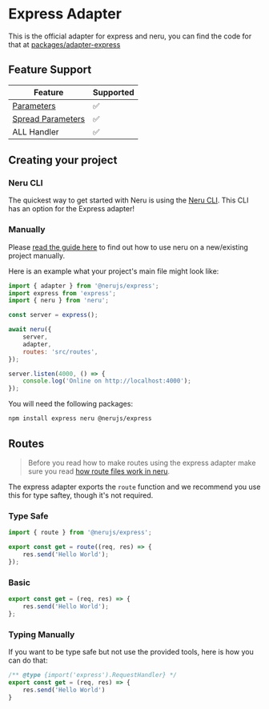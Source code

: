 # Express Adapter

This is the official adapter for express and neru, you can find the code for that at [packages/adapter-express](https://github.com/ghostdevv/neru/tree/main/packages/adapter-express)

## Feature Support

| Feature                                                         | Supported |
|-----------------------------------------------------------------|-----------|
| [Parameters](/guide/routes/parameters#regular-parameters)       | ✅        |
| [Spread Parameters](/guide/routes/parameters#spread-parameters) | ✅        |
| ALL Handler                                                     | ✅        |

## Creating your project

### Neru CLI

The quickest way to get started with Neru is using the [Neru CLI](/guide/#neru-cli). This CLI has an option for the Express adapter!

### Manually

Please [read the guide here](/guide/#add-neru-to-an-existing-project) to find out how to use neru on a new/existing project manually.

Here is an example what your project's main file might look like:

```js
import { adapter } from '@nerujs/express';
import express from 'express';
import { neru } from 'neru';

const server = express();

await neru({
    server,
    adapter,
    routes: 'src/routes',
});

server.listen(4000, () => {
    console.log('Online on http://localhost:4000');
});
```

You will need the following packages:

```bash
npm install express neru @nerujs/express
```

## Routes

> Before you read how to make routes using the express adapter make sure you read [how route files work in neru](/guide/routes/files).

The express adapter exports the `route` function and we recommend you use this for type saftey, though it's not required.

### Type Safe

```js
import { route } from '@nerujs/express';

export const get = route((req, res) => {
    res.send('Hello World');
});
```

### Basic

```js
export const get = (req, res) => {
    res.send('Hello World');
};
```

### Typing Manually

If you want to be type safe but not use the provided tools, here is how you can do that:

```ts
/** @type {import('express').RequestHandler} */
export const get = (req, res) => {
    res.send('Hello World')
}
```